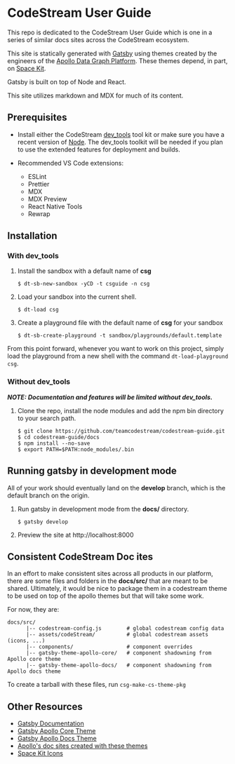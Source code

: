 # CodeStream User Guide

This repo is dedicated to the CodeStream User Guide which is one in a series of
similar docs sites across the CodeStream ecosystem.

This site is statically generated with [Gatsby](https://www.gatsbyjs.org) using
themes created by the engineers of the [Apollo Data Graph
Platform](https://www.apollographql.com). These themes depend, in part, on
[Space Kit](https://space-kit.netlify.app).

Gatsby is built on top of Node and React.

This site utilizes markdown and MDX for much of its content.

## Prerequisites

* Install either the CodeStream
  [dev_tools](https://github.com/teamcodestream/dev_tools) tool kit or make sure
  you have a recent version of [Node](https://nodejs.org). The dev_tools toolkit
  will be needed if you plan to use the extended features for deployment and
  builds.

* Recommended VS Code extensions:
	- ESLint
	- Prettier
	- MDX
	- MDX Preview
	- React Native Tools
	- Rewrap

## Installation

### With dev_tools
1.	Install the sandbox with a default name of **csg**
	```
	$ dt-sb-new-sandbox -yCD -t csguide -n csg
	```
1.	Load your sandbox into the current shell.
	```
	$ dt-load csg
	```
1.	Create a playground file with the default name of **csg** for your sandbox
	```
	$ dt-sb-create-playground -t sandbox/playgrounds/default.template
	```

From this point forward, whenever you want to work on this project, simply load
the playground from a new shell with the command `dt-load-playground csg`.


### Without dev_tools

_**NOTE: Documentation and features will be limited without dev_tools.**_

1.  Clone the repo, install the node modules and add the npm bin directory to
    your search path.
	```
	$ git clone https://github.com/teamcodestream/codestream-guide.git
	$ cd codestream-guide/docs
	$ npm install --no-save
	$ export PATH=$PATH:node_modules/.bin
	```

## Running gatsby in development mode

All of your work should eventually land on the **develop** branch, which is the
default branch on the origin.

1.	Run gatsby in development mode from the **docs/** directory.
	```
	$ gatsby develop
	```
1. Preview the site at http://localhost:8000


## Consistent CodeStream Doc ites

In an effort to make consistent sites across all products in our platform, there
are some files and folders in the **docs/src/** that are meant to be shared.
Ultimately, it would be nice to package them in a codestream theme to be used on
top of the apollo themes but that will take some work.

For now, they are:
```
docs/src/
      |-- codestream-config.js        # global codestream config data
      |-- assets/codeStream/          # global codestream assets (icons, ...)
      |-- components/                 # component overrides
      |-- gatsby-theme-apollo-core/   # component shadowning from Apollo core theme
      |-- gatsby-theme-apollo-docs/   # component shadowning from Apollo docs theme
```
To create a tarball with these files, run `csg-make-cs-theme-pkg`

## Other Resources

* [Gatsby Documentation](https://www.gatsbyjs.org/docs/)
* [Gatsby Apollo Core Theme](https://github.com/apollographql/gatsby-theme-apollo/tree/master/packages/gatsby-theme-apollo-docs)
* [Gatsby Apollo Docs Theme](https://github.com/apollographql/gatsby-theme-apollo/tree/master/packages/gatsby-theme-apollo-core)
* [Apollo's doc sites created with these themes](https://www.apollographql.com/docs/)
* [Space Kit Icons](https://space-kit.netlify.app/?path=/story/icons--default)
